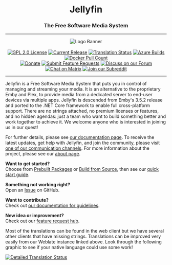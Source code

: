 <h1 align="center">Jellyfin</h1>
<h3 align="center">The Free Software Media System</h3>

---

<p align="center">
<img alt="Logo Banner" src="https://raw.githubusercontent.com/jellyfin/jellyfin-ux/master/branding/SVG/banner-logo-solid.svg?sanitize=true"/>
<br/><br/>
<a href="https://github.com/jellyfin/jellyfin"><img alt="GPL 2.0 License" src="https://img.shields.io/github/license/jellyfin/jellyfin.svg"/></a>
<a href="https://github.com/jellyfin/jellyfin/releases"><img alt="Current Release" src="https://img.shields.io/github/release/jellyfin/jellyfin.svg"/></a>
<a href="https://translate.jellyfin.org/projects/jellyfin/jellyfin-core/?utm_source=widget"><img src="https://translate.jellyfin.org/widgets/jellyfin/-/jellyfin-core/svg-badge.svg" alt="Translation Status" /></a>
<a href="https://dev.azure.com/jellyfin-project/jellyfin/_build?definitionId=1"><img alt="Azure Builds" src="https://dev.azure.com/jellyfin-project/jellyfin/_apis/build/status/Jellyfin%20CI"></a>
<a href="https://hub.docker.com/r/jellyfin/jellyfin"><img alt="Docker Pull Count" src="https://img.shields.io/docker/pulls/jellyfin/jellyfin.svg"/></a>
</br>
<a href="https://opencollective.com/jellyfin"><img alt="Donate" src="https://img.shields.io/opencollective/all/jellyfin.svg?label=backers"/></a>
<a href="https://features.jellyfin.org"/><img alt="Submit Feature Requests" src="https://img.shields.io/badge/fider-vote%20on%20features-success.svg"/></a>
<a href="https://forum.jellyfin.org"/><img alt="Discuss on our Forum" src="https://img.shields.io/discourse/https/forum.jellyfin.org/users.svg"/></a>
<a href="https://matrix.to/#/+jellyfin:matrix.org"><img alt="Chat on Matrix" src="https://img.shields.io/matrix/jellyfin:matrix.org.svg?logo=matrix"/></a>
<a href="https://www.reddit.com/r/jellyfin/"><img alt="Join our Subreddit" src="https://img.shields.io/badge/reddit-r%2Fjellyfin-%23FF5700.svg"/></a>
</p>

---

Jellyfin is a Free Software Media System that puts you in control of managing and streaming your media. It is an alternative to the proprietary Emby and Plex, to provide media from a dedicated server to end-user devices via multiple apps. Jellyfin is descended from Emby's 3.5.2 release and ported to the .NET Core framework to enable full cross-platform support. There are no strings attached, no premium licenses or features, and no hidden agendas: just a team who want to build something better and work together to achieve it. We welcome anyone who is interested in joining us in our quest!

For further details, please see [our documentation page](https://docs.jellyfin.org/). To receive the latest updates, get help with Jellyfin, and join the community, please visit [one of our communication channels](https://docs.jellyfin.org/general/getting-help.html). For more information about the project, please see our [about page](https://docs.jellyfin.org/general/about.html).

<strong>Want to get started?</strong><br/>
Choose from <a href="https://docs.jellyfin.org/general/administration/installing.html">Prebuilt Packages</a> or <a href="https://docs.jellyfin.org/general/administration/building.html">Build from Source</a>, then see our <a href="https://docs.jellyfin.org/general/administration/quick-start.html">quick start guide</a>.<br/>

<strong>Something not working right?</strong><br/>
Open an <a href="https://docs.jellyfin.org/general/contributing/issues.html">Issue</a> on GitHub.<br/>

<strong>Want to contribute?</strong><br/>
Check out <a href="https://docs.jellyfin.org/general/contributing/index.html">our documentation for guidelines</a>.<br/>

<strong>New idea or improvement?</strong><br/>
Check out our <a href="https://features.jellyfin.org/?view=most-wanted">feature request hub</a>.<br/>

Most of the translations can be found in the web client but we have several other clients that have missing strings. Translations can be improved very easily from our Weblate instance linked above. Look through the following graphic to see if your native language could use some work!

<a href="https://translate.jellyfin.org/engage/jellyfin/?utm_source=widget">
<img src="https://translate.jellyfin.org/widgets/jellyfin/-/jellyfin-web/multi-auto.svg" alt="Detailed Translation Status"/>
</a>
